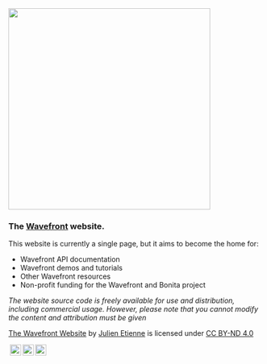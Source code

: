 <img src="https://github.com/julienetie/wavefront-website/assets/7676299/6196c3fe-04af-4a5a-b353-3442c1574e28" width="400px">

### The [Wavefront](https://wavefront.dev) website.

This website is currently a single page, but it aims to become the home for:

- Wavefront API documentation
- Wavefront demos and tutorials
- Other Wavefront resources
- Non-profit funding for the Wavefront and Bonita project

_The website source code is freely available for use and distribution, including commercial usage. However, please note that you cannot modify the content and attribution must be given_
<p xmlns:cc="http://creativecommons.org/ns#" xmlns:dct="http://purl.org/dc/terms/"><a property="dct:title" rel="cc:attributionURL" href="https://github.com/julienetie/wavefront-website">The Wavefront Website</a> by <a rel="cc:attributionURL dct:creator" property="cc:attributionName" href="https://github.com/julienetie">Julien Etienne</a> is licensed under <a href="http://creativecommons.org/licenses/by-nd/4.0/?ref=chooser-v1" target="_blank" rel="license noopener noreferrer" style="display:inline-block;">CC BY-ND 4.0
  
  <img style="height:22px!important;margin-left:3px;vertical-align:text-bottom;" src="https://mirrors.creativecommons.org/presskit/icons/cc.svg?ref=chooser-v1"><img style="height:22px!important;margin-left:3px;vertical-align:text-bottom;" src="https://mirrors.creativecommons.org/presskit/icons/by.svg?ref=chooser-v1"><img style="height:22px!important;margin-left:3px;vertical-align:text-bottom;" src="https://mirrors.creativecommons.org/presskit/icons/nd.svg?ref=chooser-v1"></a></p>
  
